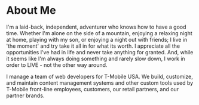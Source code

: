 # About Me

I'm a laid-back, independent, adventurer who knows how to have a good time. Whether I'm alone on the side of a mountain, enjoying a relaxing night at home, playing with my son, or enjoying a night out with friends; I live in 'the moment' and try take it all in for what its worth. I appreciate all the opportunities I've had in life and never take anything for granted. And, while it seems like I'm always doing something and rarely slow down, I work in order to LIVE - not the other way around.

I manage a team of web developers for T-Mobile USA.  We build, customize, and maintain content management systems and other custom tools used by T-Mobile front-line employees, customers, our retail partners, and our partner brands.  
